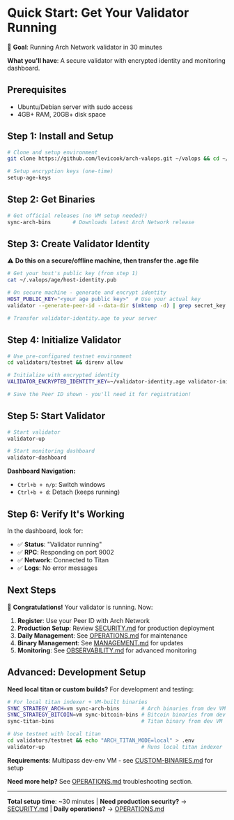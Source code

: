# Quick Start: Get Your Validator Running

🎯 **Goal**: Running Arch Network validator in 30 minutes

**What you'll have**: A secure validator with encrypted identity and monitoring dashboard.

## Prerequisites

- Ubuntu/Debian server with sudo access
- 4GB+ RAM, 20GB+ disk space

## Step 1: Install and Setup

```bash
# Clone and setup environment
git clone https://github.com/levicook/arch-valops.git ~/valops && cd ~/valops && direnv allow

# Setup encryption keys (one-time)
setup-age-keys
```

## Step 2: Get Binaries

```bash
# Get official releases (no VM setup needed!)
sync-arch-bins       # Downloads latest Arch Network release
```

## Step 3: Create Validator Identity

⚠️ **Do this on a secure/offline machine, then transfer the .age file**

```bash
# Get your host's public key (from step 1)
cat ~/.valops/age/host-identity.pub

# On secure machine - generate and encrypt identity
HOST_PUBLIC_KEY="<your age public key>"  # Use your actual key
validator --generate-peer-id --data-dir $(mktemp -d) | grep secret_key | cut -d'"' -f4 | age -r "$HOST_PUBLIC_KEY" -o validator-identity.age

# Transfer validator-identity.age to your server
```

## Step 4: Initialize Validator

```bash
# Use pre-configured testnet environment
cd validators/testnet && direnv allow

# Initialize with encrypted identity
VALIDATOR_ENCRYPTED_IDENTITY_KEY=~/validator-identity.age validator-init

# Save the Peer ID shown - you'll need it for registration!
```

## Step 5: Start Validator

```bash
# Start validator
validator-up

# Start monitoring dashboard
validator-dashboard
```

**Dashboard Navigation:**
- `Ctrl+b + n/p`: Switch windows
- `Ctrl+b + d`: Detach (keeps running)

## Step 6: Verify It's Working

In the dashboard, look for:
- ✅ **Status**: "Validator running"
- ✅ **RPC**: Responding on port 9002
- ✅ **Network**: Connected to Titan
- ✅ **Logs**: No error messages

## Next Steps

🎉 **Congratulations!** Your validator is running. Now:

1. **Register**: Use your Peer ID with Arch Network
2. **Production Setup**: Review [SECURITY.md](SECURITY.md) for production deployment
3. **Daily Management**: See [OPERATIONS.md](OPERATIONS.md) for maintenance
4. **Binary Management**: See [MANAGEMENT.md](MANAGEMENT.md) for updates
5. **Monitoring**: See [OBSERVABILITY.md](OBSERVABILITY.md) for advanced monitoring

## Advanced: Development Setup

**Need local titan or custom builds?** For development and testing:

```bash
# For local titan indexer + VM-built binaries
SYNC_STRATEGY_ARCH=vm sync-arch-bins       # Arch binaries from dev VM  
SYNC_STRATEGY_BITCOIN=vm sync-bitcoin-bins # Bitcoin binaries from dev VM
sync-titan-bins                            # Titan binary from dev VM

# Use testnet with local titan
cd validators/testnet && echo "ARCH_TITAN_MODE=local" > .env
validator-up                               # Runs local titan indexer
```

**Requirements**: Multipass dev-env VM - see [CUSTOM-BINARIES.md](CUSTOM-BINARIES.md) for setup

**Need more help?** See [OPERATIONS.md](OPERATIONS.md) troubleshooting section.

---

**Total setup time**: ~30 minutes | **Need production security?** → [SECURITY.md](SECURITY.md) | **Daily operations?** → [OPERATIONS.md](OPERATIONS.md)